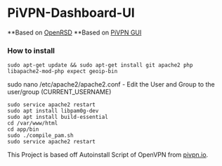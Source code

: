 # PiVPN-Dashboard-UI

**Based on [OpenRSD](https://github.com/mitchellurgero/openrsd)
**Based on [PiVPN GUI](https://github.com/AnnonZerp/pivpn-gui)

### How to install

```sudo apt-get update && sudo apt-get install git apache2 php libapache2-mod-php expect geoip-bin```
	
sudo nano /etc/apache2/apache2.conf - Edit the User and Group to the user/group (CURRENT_USERNAME)

```
sudo service apache2 restart
sudo apt install libpam0g-dev
sudo apt install build-essential
cd /var/www/html
cd app/bin
sudo ./compile_pam.sh
sudo service apache2 restart
```

This Project is based off Autoinstall Script of OpenVPN from [pivpn.io](http://pivpn.io).
